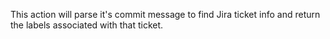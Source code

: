 This action will parse it's commit message to find Jira ticket info and return the labels associated with that ticket.
